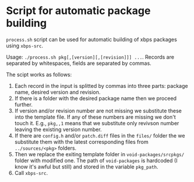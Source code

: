 # Script for automatic package building

`process.sh` script can be used for automatic building of xbps packages using `xbps-src`.

Usage: `./process.sh pkg[,[version][,[revision]]] ...`. Records are separated by whitespaces, fields are separated by commas.

The scipt works as follows:

1. Each record in the input is splitted by commas into three parts: package name, desired version and revision.
2. If there is a folder with the desired package name then we proceed further.
3. If version and/or revision number are not missing we substitute these into the template file. If any of these numbers are missing we don't touch it. E.g., `pkg,,1` means that we substitute only revivson number leaving the existing version number.
4. If there are `config.h` and/or `patch.diff` files in the `files/` folder the we substitute them with the latest corresponding files from `../sources/<pkg>` folders.
5. Then we replace the exiting template folder in `void-packages/srcpkgs/` folder with modified one. The path of `void-packages` is hardcoded (I know it's awful but still) and stored in the variable `pkg_path`.
6. Call `xbps-src`.


